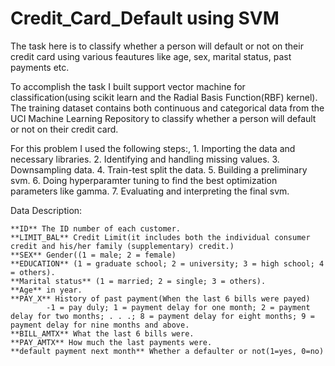# Credit_Card_Default using SVM

The task here is to classify whether a person will default or not on their credit card using various feautures like age, sex, marital status, past payments etc.
 
To accomplish the task I built support vector machine for classification(using scikit learn and the Radial Basis Function(RBF) kernel). The training dataset contains both continuous and categorical data from the UCI Machine Learning Repository to classify whether a person will default or not on their credit card.

For this problem I used the following steps:,
    1. Importing the data and necessary libraries.
    2. Identifying and handling missing values.
    3. Downsampling data.
    4. Train-test split the data.
    5. Building a preliminary svm.
    6. Doing hyperparamter tuning to find the best optimization parameters like gamma.
    7. Evaluating and interpreting the final svm.
    
Data Description:
    
    **ID** The ID number of each customer.                                                                              
    **LIMIT_BAL** Credit Limit(it includes both the individual consumer credit and his/her family (supplementary) credit.)                                                                                               
    **SEX** Gender((1 = male; 2 = female)                                                                               
    **EDUCATION** (1 = graduate school; 2 = university; 3 = high school; 4 = others).                                   
    **Marital status** (1 = married; 2 = single; 3 = others).                                                          
    **Age** in year.                                                                                                     
    **PAY_X** History of past payment(When the last 6 bills were payed)
            -1 = pay duly; 1 = payment delay for one month; 2 = payment delay for two months; . . .; 8 = payment delay for eight months; 9 = payment delay for nine months and above.                                             
    **BILL_AMTX** What the last 6 bills were.                                                                           
    **PAY_AMTX** How much the last payments were.                                                                       
    **default payment next month** Whether a defaulter or not(1=yes, 0=no)
